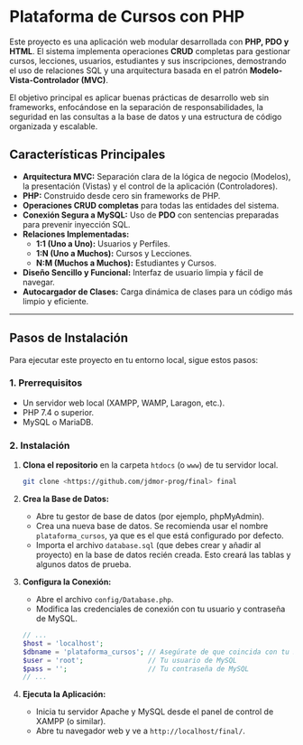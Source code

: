 # Plataforma de Cursos con PHP

Este proyecto es una aplicación web modular desarrollada con **PHP, PDO y HTML**. El sistema implementa operaciones **CRUD** completas para gestionar cursos, lecciones, usuarios, estudiantes y sus inscripciones, demostrando el uso de relaciones SQL y una arquitectura basada en el patrón **Modelo-Vista-Controlador (MVC)**.

El objetivo principal es aplicar buenas prácticas de desarrollo web sin frameworks, enfocándose en la separación de responsabilidades, la seguridad en las consultas a la base de datos y una estructura de código organizada y escalable.

## Características Principales

* **Arquitectura MVC:** Separación clara de la lógica de negocio (Modelos), la presentación (Vistas) y el control de la aplicación (Controladores).
* **PHP:** Construido desde cero sin frameworks de PHP.
* **Operaciones CRUD completas** para todas las entidades del sistema.
* **Conexión Segura a MySQL:** Uso de **PDO** con sentencias preparadas para prevenir inyección SQL.
* **Relaciones Implementadas:**
    * **1:1 (Uno a Uno):** Usuarios y Perfiles.
    * **1:N (Uno a Muchos):** Cursos y Lecciones.
    * **N:M (Muchos a Muchos):** Estudiantes y Cursos.
* **Diseño Sencillo y Funcional:** Interfaz de usuario limpia y fácil de navegar.
* **Autocargador de Clases:** Carga dinámica de clases para un código más limpio y eficiente.

---

## Pasos de Instalación

Para ejecutar este proyecto en tu entorno local, sigue estos pasos:

### 1. Prerrequisitos

* Un servidor web local (XAMPP, WAMP, Laragon, etc.).
* PHP 7.4 o superior.
* MySQL o MariaDB.

### 2. Instalación

1.  **Clona el repositorio** en la carpeta `htdocs` (o `www`) de tu servidor local.
    ```bash
    git clone <https://github.com/jdmor-prog/final> final
    ```

2.  **Crea la Base de Datos:**
    * Abre tu gestor de base de datos (por ejemplo, phpMyAdmin).
    * Crea una nueva base de datos. Se recomienda usar el nombre `plataforma_cursos`, ya que es el que está configurado por defecto.
    * Importa el archivo `database.sql` (que debes crear y añadir al proyecto) en la base de datos recién creada. Esto creará las tablas y algunos datos de prueba.

3.  **Configura la Conexión:**
    * Abre el archivo `config/Database.php`.
    * Modifica las credenciales de conexión con tu usuario y contraseña de MySQL.
    ```php
    // ...
    $host = 'localhost';
    $dbname = 'plataforma_cursos'; // Asegúrate de que coincida con tu BD
    $user = 'root';                // Tu usuario de MySQL
    $pass = '';                    // Tu contraseña de MySQL
    // ...
    ```

4.  **Ejecuta la Aplicación:**
    * Inicia tu servidor Apache y MySQL desde el panel de control de XAMPP (o similar).
    * Abre tu navegador web y ve a `http://localhost/final/`.
